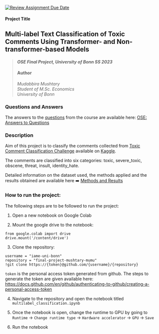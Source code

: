 [![Review Assignment Due Date](https://classroom.github.com/assets/deadline-readme-button-24ddc0f5d75046c5622901739e7c5dd533143b0c8e959d652212380cedb1ea36.svg)](https://classroom.github.com/a/R1vgPUT1)


#### Project Title

## Multi-label Text Classification of Toxic Comments Using Transformer- and Non-transformer-based Models

>#### *OSE Final Project, University of Bonn SS 2023*
>#### Author
>*Mudabbira Mushtary\
>Student of M.Sc. Economics\
>University of Bonn*

### Questions and Answers

The answers to the [questions](https://dl-intro.readthedocs.io/en/latest/questions.html) from the course are available here: [OSE: Answers to Questions](OSE_2023_Mushtary_Q_and_A.pdf)

### Description

Aim of this project is to classify the comments collected from [Toxic Comment Classification Challenge](https://www.kaggle.com/c/jigsaw-toxic-comment-classification-challenge) available on [Kaggle](https://www.kaggle.com/).

The comments are classified into six categories: toxic, severe_toxic, obscene, threat, insult, identity_hate.

Detailed information on the dataset used, the methods applied and the results obtained are available here :arrow_right: [Methods and Results](PROJECT_INFO.md)

### How to run the project:

The following steps are to be followed to run the project:

1. Open a new notebook on Google Colab

2. Mount the google drive to the notebook:

```
from google.colab import drive
drive.mount('/content/drive')
```

3. Clone the repository:
```
username = "iame-uni-bonn"
repository = "final-project-mushtary-mumu"
!git clone https://{token}@github.com/{username}/{repository}

```
`token` is the personal access token generated from github. The steps to generate the token are given available here: https://docs.github.com/en/github/authenticating-to-github/creating-a-personal-access-token

4. Navigate to the repository and open the notebook titled `multilabel_classification.ipynb`

5. Once the notebook is open, change the runtime to GPU by going to `Runtime` -> `Change runtime type` -> `Hardware accelerator` -> `GPU` -> `Save`

6. Run the notebook




